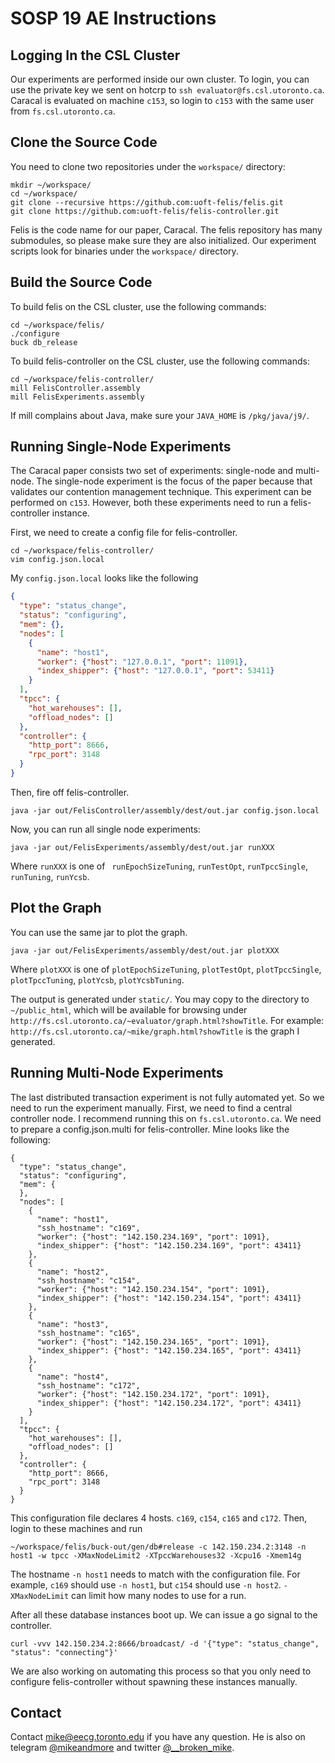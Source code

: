 # SOSP 19 AE Instructions

## Logging In the CSL Cluster

Our experiments are performed inside our own cluster. To login, you can use the private key we sent on hotcrp to `ssh evaluator@fs.csl.utoronto.ca`. Caracal is evaluated on machine `c153`, so login to `c153` with the same user from `fs.csl.utoronto.ca`.

## Clone the Source Code

You need to clone two repositories under the `workspace/` directory:

```
mkdir ~/workspace/
cd ~/workspace/
git clone --recursive https://github.com:uoft-felis/felis.git
git clone https://github.com:uoft-felis/felis-controller.git
```

Felis is the code name for our paper, Caracal. The felis repository has many submodules, so please make sure they are also initialized. Our experiment scripts look for binaries under the `workspace/` directory.

## Build the Source Code

To build felis on the CSL cluster, use the following commands:

```
cd ~/workspace/felis/
./configure
buck db_release
```

To build felis-controller on the CSL cluster, use the following commands:

```
cd ~/workspace/felis-controller/
mill FelisController.assembly
mill FelisExperiments.assembly
```

If mill complains about Java, make sure your `JAVA_HOME` is `/pkg/java/j9/`.

## Running Single-Node Experiments

The Caracal paper consists two set of experiments: single-node and multi-node. The single-node experiment is the focus of the paper because that validates our contention management technique. This experiment can be performed on `c153`. However, both these experiments need to run a felis-controller instance.

First, we need to create a config file for felis-controller.

```
cd ~/workspace/felis-controller/
vim config.json.local
```

My `config.json.local` looks like the following

```json
{
  "type": "status_change",
  "status": "configuring",
  "mem": {},
  "nodes": [
    {
      "name": "host1",
      "worker": {"host": "127.0.0.1", "port": 11091},
      "index_shipper": {"host": "127.0.0.1", "port": 53411}
    }
  ],
  "tpcc": {
    "hot_warehouses": [],
    "offload_nodes": []
  },
  "controller": {
    "http_port": 8666,
    "rpc_port": 3148
  }
}
```

Then, fire off felis-controller.

```
java -jar out/FelisController/assembly/dest/out.jar config.json.local
```

Now, you can run all single node experiments:

```
java -jar out/FelisExperiments/assembly/dest/out.jar runXXX
```

Where `runXXX` is one of ` runEpochSizeTuning`, `runTestOpt`, `runTpccSingle`, `runTuning`, `runYcsb`.

## Plot the Graph

You can use the same jar to plot the graph.

```
java -jar out/FelisExperiments/assembly/dest/out.jar plotXXX
```

Where `plotXXX` is one of `plotEpochSizeTuning`, `plotTestOpt`, `plotTpccSingle`,  `plotTpccTuning`,  `plotYcsb`,  `plotYcsbTuning`.

The output is generated under `static/`. You may copy to the directory to `~/public_html`, which will be available for browsing under `http://fs.csl.utoronto.ca/~evaluator/graph.html?showTitle`. For example: `http://fs.csl.utoronto.ca/~mike/graph.html?showTitle` is the graph I generated.

## Running Multi-Node Experiments

The last distributed transaction experiment is not fully automated yet. So we need to run the experiment manually. First, we need to find a central controller node. I recommend running this on `fs.csl.utoronto.ca`. We need to prepare a config.json.multi for felis-controller. Mine looks like the following:

```
{
  "type": "status_change",
  "status": "configuring",
  "mem": {
  },
  "nodes": [
    {
      "name": "host1",
      "ssh_hostname": "c169",
      "worker": {"host": "142.150.234.169", "port": 1091},
      "index_shipper": {"host": "142.150.234.169", "port": 43411}
    },
    {
      "name": "host2",
      "ssh_hostname": "c154",
      "worker": {"host": "142.150.234.154", "port": 1091},
      "index_shipper": {"host": "142.150.234.154", "port": 43411}
    },
    {
      "name": "host3",
      "ssh_hostname": "c165",
      "worker": {"host": "142.150.234.165", "port": 1091},
      "index_shipper": {"host": "142.150.234.165", "port": 43411}
    },
    {
      "name": "host4",
      "ssh_hostname": "c172",
      "worker": {"host": "142.150.234.172", "port": 1091},
      "index_shipper": {"host": "142.150.234.172", "port": 43411}
    }
  ],
  "tpcc": {
    "hot_warehouses": [],
    "offload_nodes": []
  },
  "controller": {
    "http_port": 8666,
    "rpc_port": 3148
  }
}
```

This configuration file declares 4 hosts. `c169`, `c154`, `c165` and `c172`. Then, login to these machines and run

```
~/workspace/felis/buck-out/gen/db#release -c 142.150.234.2:3148 -n host1 -w tpcc -XMaxNodeLimit2 -XTpccWarehouses32 -Xcpu16 -Xmem14g
```

The hostname `-n host1` needs to match with the configuration file. For example, `c169` should use `-n host1`, but `c154` should use `-n host2`. `-XMaxNodeLimit` can limit how many nodes to use for a run.

After all these database instances boot up. We can issue a go signal to the controller.

```
curl -vvv 142.150.234.2:8666/broadcast/ -d '{"type": "status_change", "status": "connecting"}'
```

We are also working on automating this process so that you only need to configure felis-controller without spawning these instances manually.

## Contact

Contact mike@eecg.toronto.edu if you have any question. He is also on telegram [@mikeandmore](https://t.me/mikeandmore) and twitter [@__broken_mike](https://twitter.com/__broken_mike).